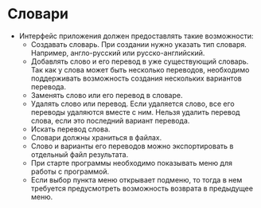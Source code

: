 # Словари
 - Интерфейс приложения должен предоставлять такие возможности:
    - Создавать словарь. При создании нужно указать тип словаря. Например, англо-русский или русско-английский.
    - Добавлять слово и его перевод в уже существующий словарь. Так как у слова может быть несколько переводов, необходимо поддерживать возможность создания нескольких вариантов перевода.
    - Заменять слово или его перевод в словаре.
    - Удалять слово или перевод. Если удаляется слово, все его переводы удаляются вместе с ним. Нельзя удалить перевод слова, если это последний вариант перевода.
    - Искать перевод слова.
    - Словари должны храниться в файлах.
    - Слово и варианты его переводов можно экспортировать в отдельный файл результата.
    - При старте программы необходимо показывать меню для работы с программой.
    - Если выбор пункта меню открывает подменю, то тогда в нем требуется предусмотреть возможность возврата в предыдущее меню.
